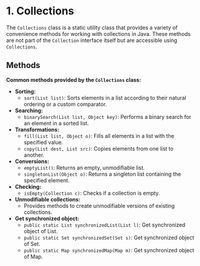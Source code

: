 # 1. Collections

The `Collections` class is a static utility class that provides a variety of convenience methods for working with collections in Java. These methods are not part of the `Collection` interface itself but are accessible using `Collections`.

## Methods

**Common methods provided by the `Collections` class:**

- **Sorting:**
  - `sort(List list)`: Sorts elements in a list according to their natural ordering or a custom comparator.
- **Searching:**
  - `binarySearch(List list, Object key)`: Performs a binary search for an element in a sorted list.
- **Transformations:**
  - `fill(List list, Object o)`: Fills all elements in a list with the specified value.
  - `copy(List dest, List src)`: Copies elements from one list to another.
- **Conversions:**
  - `emptyList()`: Returns an empty, unmodifiable list.
  - `singletonList(Object o)`: Returns a singleton list containing the specified element.
- **Checking:**
  - `isEmpty(Collection c)`: Checks if a collection is empty.
- **Unmodifiable collections:**
  - Provides methods to create unmodifiable versions of existing collections.
- **Get synchronized object:**
  - `public static List synchronizedList(List l)`: Get synchronized object of List.
  - `public static Set synchronizedSet(Set s)`: Get synchronized object of Set.
  - `public static Map synchronizedMap(Map m)`: Get synchronized object of Map.
